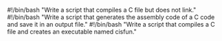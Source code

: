 #!/bin/bash
"Write a script that compiles a C file but does not link."
#!/bin/bash
"Write a script that generates the assembly code of a C code and save it in an output file."
#!/bin/bash
"Write a script that compiles a C file and creates an executable named cisfun."
